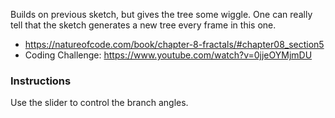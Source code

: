 Builds on previous sketch, but gives the tree some wiggle. One can really tell that the sketch generates a new tree every frame in this one. 

- <https://natureofcode.com/book/chapter-8-fractals/#chapter08_section5>
- Coding Challenge: <https://www.youtube.com/watch?v=0jjeOYMjmDU>

### Instructions

Use the slider to control the branch angles. 